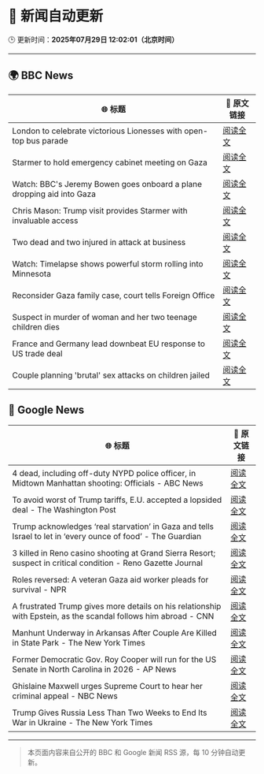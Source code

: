 # 🧠 新闻自动更新

🕒 更新时间：**2025年07月29日 12:02:01（北京时间）**

---

## 🌍 BBC News

| 🌐 标题 | 🔗 原文链接 |
|--------|-------------|
| London to celebrate victorious Lionesses with open-top bus parade | [阅读全文](https://www.bbc.com/news/articles/cpdjq3jd5npo?at_medium=RSS&at_campaign=rss) |
| Starmer to hold emergency cabinet meeting on Gaza | [阅读全文](https://www.bbc.com/news/articles/cly6zgyy0wjo?at_medium=RSS&at_campaign=rss) |
| Watch: BBC's Jeremy Bowen goes onboard a plane dropping aid into Gaza | [阅读全文](https://www.bbc.com/news/videos/clyj4gnzxgno?at_medium=RSS&at_campaign=rss) |
| Chris Mason: Trump visit provides Starmer with invaluable access | [阅读全文](https://www.bbc.com/news/articles/cdrkj4nvy22o?at_medium=RSS&at_campaign=rss) |
| Two dead and two injured in attack at business | [阅读全文](https://www.bbc.com/news/articles/c39dlwdev08o?at_medium=RSS&at_campaign=rss) |
| Watch: Timelapse shows powerful storm rolling into Minnesota | [阅读全文](https://www.bbc.com/news/videos/cy984gpw953o?at_medium=RSS&at_campaign=rss) |
| Reconsider Gaza family case, court tells Foreign Office | [阅读全文](https://www.bbc.com/news/articles/c4g0qeedgzwo?at_medium=RSS&at_campaign=rss) |
| Suspect in murder of woman and her two teenage children dies | [阅读全文](https://www.bbc.com/news/articles/cgqn8jv75klo?at_medium=RSS&at_campaign=rss) |
| France and Germany lead downbeat EU response to US trade deal | [阅读全文](https://www.bbc.com/news/articles/c3ez97zv5y5o?at_medium=RSS&at_campaign=rss) |
| Couple planning 'brutal' sex attacks on children jailed | [阅读全文](https://www.bbc.com/news/articles/cp89lmvqmnqo?at_medium=RSS&at_campaign=rss) |

## 📰 Google News

| 🌐 标题 | 🔗 原文链接 |
|--------|-------------|
| 4 dead, including off-duty NYPD police officer, in Midtown Manhattan shooting: Officials - ABC News | [阅读全文](https://news.google.com/rss/articles/CBMie0FVX3lxTE40Qk1TRmstZ3otLWJpUUJ1T25IckpQRkdpamt2Vlc1ZjVPSEl6QXZRTjl1emlJQzZhNXdSVVhDWHFQMDc4aWloclRLQ2FITnlxakNZVEdDU0Z4a3Y2LWQtcE9DbXc4aGNuX1QtSEUtZW9yc3Nob0FQYUxZQdIBgAFBVV95cUxQNk9xR2hvenJKdG5wWFVSdFk5VHMtalJUYkc2cWY3a25hdi1aLWxHODZXbEdqTG5LelhtRnZtRG02Z19kUkV2aFZRVTE5VTZzSWp3NGwyOVhjSjNZeGh5UGNPNG9SelpWamY1SnkyWkhKTU9xbUZKZ2I4TWVwLVFWMA?oc=5) |
| To avoid worst of Trump tariffs, E.U. accepted a lopsided deal - The Washington Post | [阅读全文](https://news.google.com/rss/articles/CBMiiwFBVV95cUxNV3dzeVBnUkFPMDlJTjZGQjhFRkVRMHA4ZTlaVzFpdlY0b2NvN2lsOTJDeEhrT2ttaWlTbGtMLTFJSzZkLTBZb0NfZXh3N01VLWJTU3ZEOWFTX3VnZ19QSHlBZXZZUDZRZTczTzI0TFRWak01aDFiQVlZSEhBN094UEF6MW5iSmNaRklF?oc=5) |
| Trump acknowledges ‘real starvation’ in Gaza and tells Israel to let in ‘every ounce of food’ - The Guardian | [阅读全文](https://news.google.com/rss/articles/CBMi0wFBVV95cUxPZFp1SVdoYXpsOHFuOUlReDljdUlRbUIwajdYcDF5aGZTdjNSalhQQ0p1MXRoMGJma2hSeTJVYk1JMEFVQkxBZ3RZSHA4XzdmckpoMW4wMFlQT2ZJWVF6QmU2eTd5cXJkVHl2S3NDTWhoZjlOUTY4a0FBdkF1ei13ZTBXQ1lGQTVEVEVJSlJSbzZvdE04ZUZyMDA1YVNvTVYxM2NwTXNRZHh0V1ZaNXZ1X2hYaFc0V3lOVDk0dFFSSTYtUmFSN3oxa2VKeFM3YU92VkpF?oc=5) |
| 3 killed in Reno casino shooting at Grand Sierra Resort; suspect in critical condition - Reno Gazette Journal | [阅读全文](https://news.google.com/rss/articles/CBMiqAFBVV95cUxPLWtNenBhV1RDalRRdnhKSVBUSDlwdl9DRlUyRDN4MWhVWE1fUGVfTDlodDZNZUxwV0IzaFFVbDhwVUp4aHRid0p2SjFHVnFuTmh5M2N3V043V1BlS004Y2dFQngwMVAwVVdtdC1VLWwxVHpiYXhETHozbldHTzZ4clBYVGNSc3c0VXlqbDB4YnNNa2ZnVkI5N25aQWlMdmtCZzN1RXRIZTQ?oc=5) |
| Roles reversed: A veteran Gaza aid worker pleads for survival - NPR | [阅读全文](https://news.google.com/rss/articles/CBMihgFBVV95cUxQQ0l5Nm9GbGR5aVhVOGxFRVB0cjByZjRBdVR1S04ySmkyS1hGQTRvOTA1WWNYTUpwd1JwSkhjMWVhR21DVnRMY3hJUzdsS3RjRnRkYnpmSEVjUTNmQS1mQV9HcjlCbFd4U180dWNYRG8tekJCZERwTkFKVXBacmRSbzhqUGpBZw?oc=5) |
| A frustrated Trump gives more details on his relationship with Epstein, as the scandal follows him abroad - CNN | [阅读全文](https://news.google.com/rss/articles/CBMiiwFBVV95cUxObTlBUGtfb01yZ1Zjc3NaaW5wekEzbDJfTTkzcnBZMWprTDNjMHF0SkppMmZJYUlKMGZTb0RjUkRIMzFOcmVzRGwwRWFCdGcxaHRzU3NEWUhwM0ZwYU5GWjhxUFpBOWlDRGlSRE44MVg5TDNPMS1MT1o3bFVpcVBKMEtsRF9KWnplemVn0gGQAUFVX3lxTE1id21iTWM0UTY2Qm9VeTk4YURJM3lzbU1ha0hkLWpuaW4yR3daT1BKQ3ZsS3l1Y2ZHUHZIZVQzQUptNmhfLUo4WkJDenNBVlhMMjB2YS1vRXBQZDZtOXZXVUpjNE5GZ3B5dXlnYkNmUkVmaFZpSjZhcFVXaTJCc1U4ZU1sQXNTd1l3X01nd09xNw?oc=5) |
| Manhunt Underway in Arkansas After Couple Are Killed in State Park - The New York Times | [阅读全文](https://news.google.com/rss/articles/CBMihwFBVV95cUxOd1pDNk5SQlUwUVJmb2tjODQ1YXhuM2J3dkpQRnRPMjQwRXZsdll6N081eGk5UVgtMzZ2endRNW9BT0xRVUJFb2pJTkY1MXpSbDN4OUR3R0QtVUJXdml5ZHdNSk9LTXFJUXp0a0RPWm12OFBrRklndmNwQThrWi1nRzdmVDVybnc?oc=5) |
| Former Democratic Gov. Roy Cooper will run for the US Senate in North Carolina in 2026 - AP News | [阅读全文](https://news.google.com/rss/articles/CBMioAFBVV95cUxPN000eWVhaGdBdWJ1enpoektPelZTZW9yQm84TUQtYkYtX05BMzkyeDNBYWhULU8tUVFVRHFNdnZZam1GeEdPbjBneS1DOVFLQ2RuQlVmRmMxT2Nhcm1rcGFaaUpUU3VKUmF0cVU0NlowQ1JScEFrRTdqRThwSmZZalJSd0ZTU0xKT2UwdXdzdEJ5ZHlWUWkwQjRXRjZXQWxK?oc=5) |
| Ghislaine Maxwell urges Supreme Court to hear her criminal appeal - NBC News | [阅读全文](https://news.google.com/rss/articles/CBMitwFBVV95cUxPM1BpaU93RjE2WE5kMkZ2amRyV2xQdmJlbVJjdkFoalhCYWYwSlc5TGE1cUNNTS1RUFR6cE9JU2tPUlpmcVpqV2ZQLVZPS3lIbFhHM1FwLXlTYml2cFExUUFlZkZFNzNFTzV6LU9wQktxQnBsSVVzUjdhaFZxTDV5cmlVZ093RjNKY0w0NVh5M0VWdjBLUkxMNFdFM2tSdXp0Q2NuLWNGUkwwMXZOOFdzM1lRRENTQlnSAVZBVV95cUxPMjdKNFNkSEIwNUw0eEpta0kzaGlBZzBmVGZBWm1HLUU0VllERE1ud0JUMjZCODdlTGtUeVgyZ2JQX1lPb18yNFNMMmh4TGlQbnljejdnUQ?oc=5) |
| Trump Gives Russia Less Than Two Weeks to End Its War in Ukraine - The New York Times | [阅读全文](https://news.google.com/rss/articles/CBMilgFBVV95cUxOOWVWbkcyc1RERVdYTFp6NEVMQ2htd2hJeGg2eFA5QXhDYWVXNUE2VzNHejE5bElHUEZGaXhYT3Zwd2ktMmZCQ1pLbGFLd1FFZWRERm5rdHZuZTVIT0NxbDBpNDQtWVFZYm1ZMmE2c1lyTHFEX1J1aFlOVXFmaHdQek8xMldTeXBFTTNocnNtS3RyRVM5V2c?oc=5) |

---
> 本页面内容来自公开的 BBC 和 Google 新闻 RSS 源，每 10 分钟自动更新。
